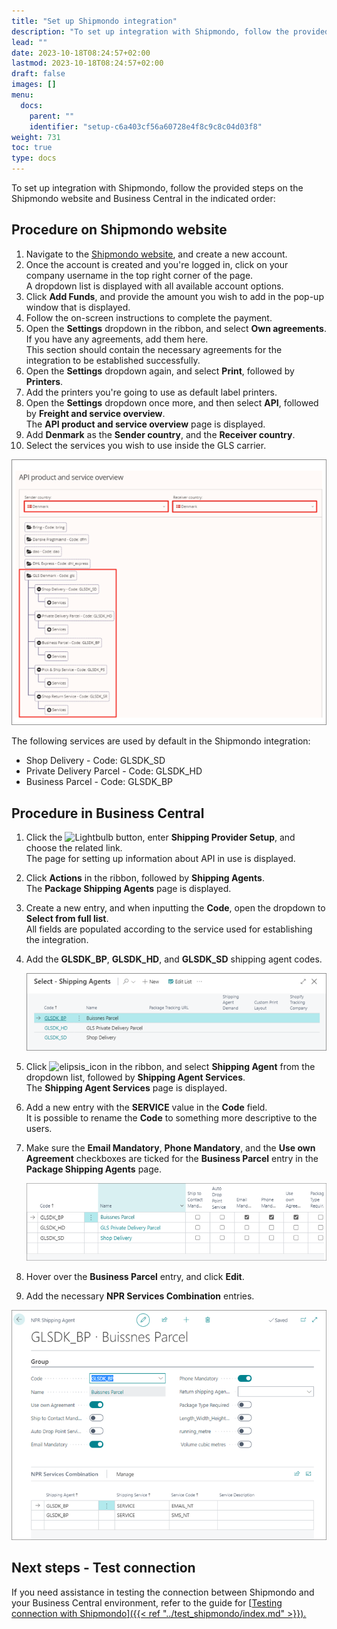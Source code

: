 ```yaml
---
title: "Set up Shipmondo integration"
description: "To set up integration with Shipmondo, follow the provided steps on the Shipmondo website and Business Central in the indicated order."
lead: ""
date: 2023-10-18T08:24:57+02:00
lastmod: 2023-10-18T08:24:57+02:00
draft: false
images: []
menu:
  docs:
    parent: ""
    identifier: "setup-c6a403cf56a60728e4f8c9c8c04d03f8"
weight: 731
toc: true
type: docs
---
```


To set up integration with Shipmondo, follow the provided steps on the Shipmondo website and Business Central in the indicated order:

## Procedure on Shipmondo website

1. Navigate to the [<ins>Shipmondo website<ins>](https://shipmondo.com/), and create a new account.     
2. Once the account is created and you're logged in, click on your company username in the top right corner of the page.     
   A dropdown list is displayed with all available account options.
3. Click **Add Funds**, and provide the amount you wish to add in the pop-up window that is displayed.
4. Follow the on-screen instructions to complete the payment.
5. Open the **Settings** dropdown in the ribbon, and select **Own agreements**. If you have any agreements, add them here.      
   This section should contain the necessary agreements for the integration to be established successfully.
6. Open the **Settings** dropdown again, and select **Print**, followed by **Printers**.
7. Add the printers you're going to use as default label printers.
8. Open the **Settings** dropdown once more, and then select **API**, followed by **Freight and service overview**.     
   The **API product and service overview** page is displayed.
9. Add **Denmark** as the **Sender country**, and the **Receiver country**.    
10. Select the services you wish to use inside the GLS carrier.

   ![shipmondo_api](Images/shipmondo_api.png)       

   The following services are used by default in the Shipmondo integration:

   - Shop Delivery - Code: GLSDK_SD
   - Private Delivery Parcel - Code: GLSDK_HD
   - Business Parcel - Code: GLSDK_BP

## Procedure in Business Central

1. Click the ![Lightbulb](Lightbulb_icon.PNG) button, enter **Shipping Provider Setup**, and choose the related link.       
   The page for setting up information about API in use is displayed. 
2. Click **Actions** in the ribbon, followed by **Shipping Agents**.       
   The **Package Shipping Agents** page is displayed.
3. Create a new entry, and when inputting the **Code**, open the dropdown to **Select from full list**.     
   All fields are populated according to the service used for establishing the integration.
4. Add the **GLSDK_BP**, **GLSDK_HD**, and **GLSDK_SD** shipping agent codes.

   ![shipping_agents](Images/shipping_agents.png)

5. Click ![elipsis_icon](elipsis_icon.png) in the ribbon, and select **Shipping Agent** from the dropdown list, followed by **Shipping Agent Services**.    
   The **Shipping Agent Services** page is displayed.
6. Add a new entry with the **SERVICE** value in the **Code** field.       
   It is possible to rename the **Code** to something more descriptive to the users.
7. Make sure the **Email Mandatory**, **Phone Mandatory**, and the **Use own Agreement** checkboxes are ticked for the **Business Parcel** entry in the **Package Shipping Agents** page.       

   ![business_parcel](Images/business_parcel.PNG)

8. Hover over the **Business Parcel** entry, and click **Edit**.
9.  Add the necessary **NPR Services Combination** entries.       

   ![services_combo](Images/services_combo.PNG)


## Next steps - Test connection

If you need assistance in testing the connection between Shipmondo and your Business Central environment, refer to the guide for [<ins>Testing connection with Shipmondo<ins>]({{< ref "../test_shipmondo/index.md" >}}).